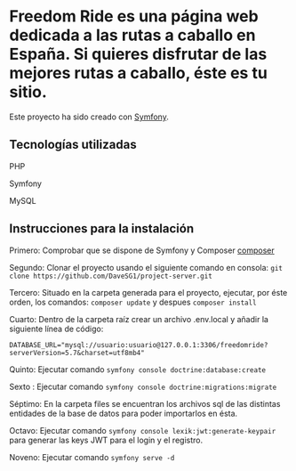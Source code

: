 # Freedom Ride es una página web dedicada a las rutas a caballo en España. Si quieres disfrutar de las mejores rutas a caballo, éste es tu sitio.

Este proyecto ha sido creado con [Symfony](https://symfony.com/download).


## Tecnologías utilizadas 

PHP 

Symfony

MySQL


## Instrucciones para la instalación

Primero: Comprobar que se dispone de Symfony y Composer [composer](https://getcomposer.org/download/)

Segundo: Clonar el proyecto usando el siguiente comando en consola: `git clone https://github.com/DaveSG1/project-server.git` 

Tercero: Situado en la carpeta generada para el proyecto, ejecutar, por éste orden, los comandos: `composer update` y despues `composer install`

Cuarto: Dentro de la carpeta raíz crear un archivo .env.local y añadir la siguiente línea de código: 
```
DATABASE_URL="mysql://usuario:usuario@127.0.0.1:3306/freedomride?serverVersion=5.7&charset=utf8mb4"

```

Quinto: Ejecutar comando `symfony console doctrine:database:create`

Sexto : Ejecutar comando `symfony console doctrine:migrations:migrate`

Séptimo: En la carpeta files se encuentran los archivos sql de las distintas entidades de la base de datos para poder importarlos en ésta.

Octavo: Ejecutar comando `symfony console lexik:jwt:generate-keypair` para generar las keys JWT para el login y el registro.

Noveno: Ejecutar comando `symfony serve -d`
